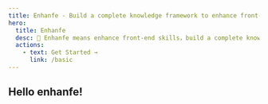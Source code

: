 ```yaml
---
title: Enhanfe - Build a complete knowledge framework to enhance front-end capabilities.
hero:
  title: Enhanfe
  desc: 🍙 Enhanfe means enhance front-end skills，build a complete knowledge framework to enhance front-end capabilities.
  actions:
    - text: Get Started →
      link: /basic
---
```


## Hello enhanfe!
